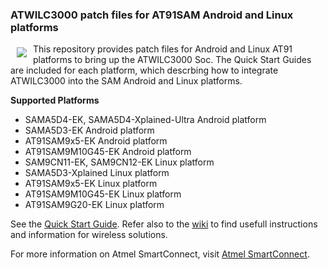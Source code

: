 ### ATWILC3000 patch files for AT91SAM Android and Linux platforms 

<a href="http://www.atmel.com"><img src="http://www.atmel.com/Images/atmel.png" align="left" hspace="10" vspace="6"></a>

This repository provides patch files for Android and Linux AT91 platforms to bring up the ATWILC3000 Soc. The Quick Start Guides are included for each platform, which descrbing how to integrate ATWILC3000 into the SAM Android and Linux platforms. 

**Supported Platforms**

* SAMA5D4-EK, SAMA5D4-Xplained-Ultra Android platform
* SAMA5D3-EK Android platform
* AT91SAM9x5-EK Android platform
* AT91SAM9M10G45-EK Android platform
* SAM9CN11-EK, SAM9CN12-EK Linux platform
* SAMA5D3-Xplained Linux platform
* AT91SAM9x5-EK Linux platform
* AT91SAM9M10G45-EK Linux platform
* AT91SAM9G20-EK Linux platform

See the [Quick Start Guide](https://github.com/atwilc3000/driver/wiki/quick-start-guide). Refer also to the [wiki](https://github.com/smartConnect/wireless-driver/wiki) to find usefull instructions and information for wireless solutions. 

For more information on Atmel SmartConnect, visit [Atmel SmartConnect](http://www.atmel.com/products/wireless/wifi/smart-connect.aspx).

